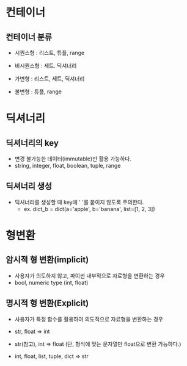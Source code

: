 # 컨테이너

## 컨테이너 분류

- 시퀀스형 : 리스트, 튜플, range
- 비시퀀스형 : 세트. 딕셔너리



- 가변형 : 리스트, 세트, 딕셔너리

- 불변형 : 튜플, range

  

# 딕셔너리

## 딕셔너리의 key

- 변경 불가능한 데이터(immutable)만 활용 가능하다.
- string, integer, float, boolean, tuple, range

## 딕셔너리 생성

- 딕셔너리를 생성할 때 key에 ' '를 붙이지 않도록 주의한다.
  - ex. dict_b = dict(a='apple', b='banana', list=[1, 2, 3])



# 형변환

## 암시적 형 변환(implicit)

- 사용자가 의도하지 않고, 파이썬 내부적으로 자료형을 변환하는 경우
- bool, numeric type (int, float)

## 명시적 형 변환(Explicit)

- 사용자가 특정 함수를 활용하여 의도적으로 자료형을 변환하는 경우

- str, float => int
- str(참고), int => float (단, 형식에 맞는 문자열만 float으로 변환 가능하다.)

- int, float, list, tuple, dict => str